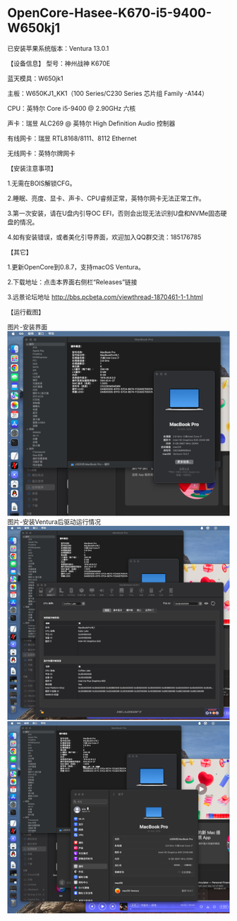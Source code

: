 # OpenCore-Hasee-K670-i5-9400-W650kj1  

已安装苹果系统版本：Ventura 13.0.1

【设备信息】
型号：神州战神 K670E

蓝天模具：W650jk1

主板：W650KJ1_KK1（100 Series/C230 Series 芯片组 Family -A144）

CPU：英特尔 Core i5-9400 @ 2.90GHz 六核

声卡：瑞昱 ALC269 @ 英特尔 High Definition Audio 控制器

有线网卡：瑞昱 RTL8168/8111、8112 Ethernet

无线网卡：英特尔牌网卡

【安装注意事项】

1.无需在BOIS解锁CFG。

2.睡眠、亮度、显卡、声卡、CPU睿频正常，英特尔网卡无法正常工作。

3.第一次安装，请在U盘内引导OC EFI，否则会出现无法识别U盘和NVMe固态硬盘的情况。

4.如有安装错误，或者美化引导界面，欢迎加入QQ群交流：185176785

【其它】

1.更新OpenCore到0.8.7，支持macOS Ventura。

2.下载地址：点击本界面右侧栏“Releases”链接

3.远景论坛地址  http://bbs.pcbeta.com/viewthread-1870461-1-1.html

【运行截图】

图片-安装界面
![Image text](https://github.com/usernameOwdxj5/OpenCore-Hasee-K670-i5-9400-W650kj1/blob/master/%E6%88%AA%E5%9B%BE20221231-233723.png)
图片-安装Ventura后驱动运行情况
![Image text](https://github.com/usernameOwdxj5/OpenCore-Hasee-K670-i5-9400-W650kj1/blob/master/%E6%88%AA%E5%9B%BE20221231-233823.png)
![Image text](https://github.com/usernameOwdxj5/OpenCore-Hasee-K670-i5-9400-W650kj1/blob/master/%E6%88%AA%E5%9B%BE20221231-233921.png)


